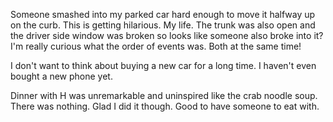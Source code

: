 Someone smashed into my parked car hard enough to move it halfway up on the curb. This is getting hilarious. My life. The trunk was also open and the driver side window was broken so looks like someone also broke into it? I'm really curious what the order of events was. Both at the same time!

I don't want to think about buying a new car for a long time. I haven't even bought a new phone yet.

Dinner with H was unremarkable and uninspired like the crab noodle soup. There was nothing. Glad I did it though. Good to have someone to eat with.
